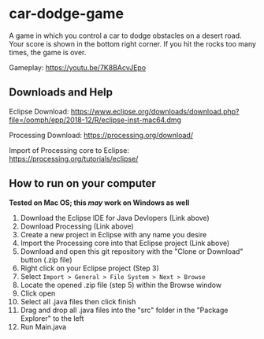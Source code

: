 # car-dodge-game
A game in which you control a car to dodge obstacles on a desert road. Your score is shown in the bottom right corner. If you hit the rocks too many times, the game is over.

Gameplay: https://youtu.be/7K8BAcvJEpo

## Downloads and Help

Eclipse Download: https://www.eclipse.org/downloads/download.php?file=/oomph/epp/2018-12/R/eclipse-inst-mac64.dmg

Processing Download: https://processing.org/download/

Import of Processing core to Eclipse: https://processing.org/tutorials/eclipse/

## How to run on your computer
**Tested on Mac OS; this _may_ work on Windows as well**

1. Download the Eclipse IDE for Java Devlopers (Link above)
2. Download Processing (Link above)
3. Create a new project in Eclipse with any name you desire
4. Import the Processing core into that Eclipse project (Link above)
5. Download and open this git repository with the "Clone or Download" button (.zip file)
6. Right click on your Eclipse project (Step 3)
7. Select `Import > General > File System > Next > Browse`
8. Locate the opened .zip file (step 5) within the Browse window
9. Click open
10. Select all .java files then click finish
11. Drag and drop all .java files into the "src" folder in the "Package Explorer" to the left
12. Run Main.java
